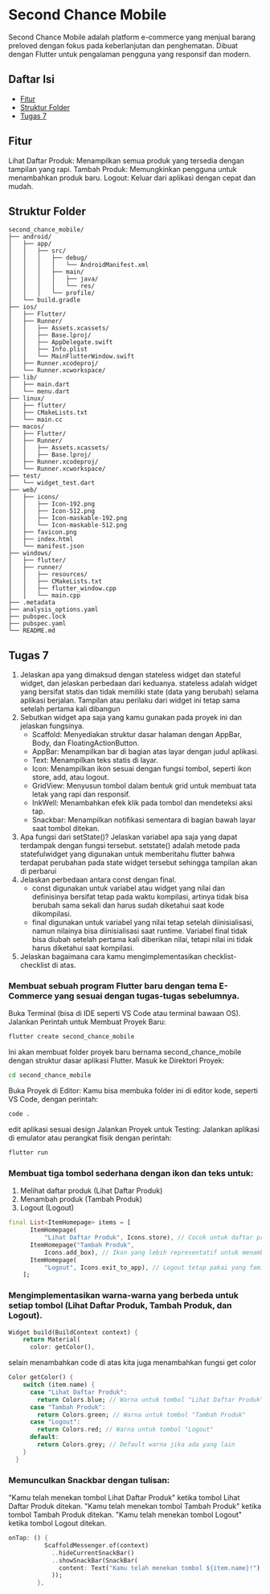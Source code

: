 # Second Chance Mobile
Second Chance Mobile adalah platform e-commerce yang menjual barang preloved dengan fokus pada keberlanjutan dan penghematan. Dibuat dengan Flutter untuk pengalaman pengguna yang responsif dan modern.

## Daftar Isi
- [Fitur](#fitur)
- [Struktur Folder](#struktur-folder)
- [Tugas 7](#tugas-7)

## Fitur
Lihat Daftar Produk: Menampilkan semua produk yang tersedia dengan tampilan yang rapi.
Tambah Produk: Memungkinkan pengguna untuk menambahkan produk baru.
Logout: Keluar dari aplikasi dengan cepat dan mudah.

## Struktur Folder
``` plaintext
second_chance_mobile/
├── android/
│   ├── app/
│   │   ├── src/
│   │   │   ├── debug/
│   │   │   │   └── AndroidManifest.xml
│   │   │   ├── main/
│   │   │   │   ├── java/
│   │   │   │   └── res/
│   │   │   └── profile/
│   └── build.gradle
├── ios/
│   ├── Flutter/
│   ├── Runner/
│   │   ├── Assets.xcassets/
│   │   ├── Base.lproj/
│   │   ├── AppDelegate.swift
│   │   ├── Info.plist
│   │   └── MainFlutterWindow.swift
│   ├── Runner.xcodeproj/
│   └── Runner.xcworkspace/
├── lib/
│   ├── main.dart
│   └── menu.dart
├── linux/
│   ├── flutter/
│   ├── CMakeLists.txt
│   └── main.cc
├── macos/
│   ├── Flutter/
│   ├── Runner/
│   │   ├── Assets.xcassets/
│   │   ├── Base.lproj/
│   ├── Runner.xcodeproj/
│   └── Runner.xcworkspace/
├── test/
│   └── widget_test.dart
├── web/
│   ├── icons/
│   │   ├── Icon-192.png
│   │   ├── Icon-512.png
│   │   ├── Icon-maskable-192.png
│   │   └── Icon-maskable-512.png
│   ├── favicon.png
│   ├── index.html
│   └── manifest.json
├── windows/
│   ├── flutter/
│   ├── runner/
│   │   ├── resources/
│   │   ├── CMakeLists.txt
│   │   ├── flutter_window.cpp
│   │   └── main.cpp
├── .metadata
├── analysis_options.yaml
├── pubspec.lock
├── pubspec.yaml
└── README.md
```

## Tugas 7
1. Jelaskan apa yang dimaksud dengan stateless widget dan stateful widget, dan jelaskan perbedaan dari keduanya.
   stateless adalah widget yang bersifat statis dan tidak memiliki state (data yang berubah) selama aplikasi berjalan. Tampilan atau     perilaku dari widget ini tetap sama setelah pertama kali dibangun
2. Sebutkan widget apa saja yang kamu gunakan pada proyek ini dan jelaskan fungsinya.
    -  Scaffold: Menyediakan struktur dasar halaman dengan AppBar, Body, dan FloatingActionButton.
    -  AppBar: Menampilkan bar di bagian atas layar dengan judul aplikasi.
    -  Text: Menampilkan teks statis di layar.
    -  Icon: Menampilkan ikon sesuai dengan fungsi tombol, seperti ikon store, add, atau logout.
    -  GridView: Menyusun tombol dalam bentuk grid untuk membuat tata letak yang rapi dan responsif.
    -  InkWell: Menambahkan efek klik pada tombol dan mendeteksi aksi tap.
    -  Snackbar: Menampilkan notifikasi sementara di bagian bawah layar saat tombol ditekan.
3. Apa fungsi dari setState()? Jelaskan variabel apa saja yang dapat terdampak dengan fungsi tersebut.
   setstate() adalah metode pada statefulwidget yang digunakan untuk memberitahu flutter bahwa terdapat perubahan pada state widget      tersebut sehingga tampilan akan di perbarui
4. Jelaskan perbedaan antara const dengan final.
   -  const digunakan untuk variabel atau widget yang nilai dan definisinya bersifat tetap pada waktu kompilasi, artinya tidak bisa         berubah sama sekali dan harus sudah diketahui saat kode dikompilasi.
   -  final digunakan untuk variabel yang nilai tetap setelah diinisialisasi, namun nilainya bisa diinisialisasi saat runtime.              Variabel final tidak bisa diubah setelah pertama kali diberikan nilai, tetapi nilai ini tidak harus diketahui saat kompilasi.
5. Jelaskan bagaimana cara kamu mengimplementasikan checklist-checklist di atas.
###  Membuat sebuah program Flutter baru dengan tema E-Commerce yang sesuai dengan tugas-tugas sebelumnya.
Buka Terminal (bisa di IDE seperti VS Code atau terminal bawaan OS).
Jalankan Perintah untuk Membuat Proyek Baru:
   ``` bash
   flutter create second_chance_mobile
   ```
   Ini akan membuat folder proyek baru bernama second_chance_mobile dengan struktur dasar aplikasi Flutter.
Masuk ke Direktori Proyek:
   ```bash
   cd second_chance_mobile
   ```
Buka Proyek di Editor: Kamu bisa membuka folder ini di editor kode, seperti VS Code, dengan perintah:
   ``` bash
   code .
   ```
edit aplikasi sesuai design
Jalankan Proyek untuk Testing: Jalankan aplikasi di emulator atau perangkat fisik dengan perintah:
   ``` bash
   flutter run
   ```
### Membuat tiga tombol sederhana dengan ikon dan teks untuk:
1. Melihat daftar produk (Lihat Daftar Produk)
2. Menambah produk (Tambah Produk)
3. Logout (Logout)
``` dart
final List<ItemHomepage> items = [
      ItemHomepage(
          "Lihat Daftar Produk", Icons.store), // Cocok untuk daftar produk
      ItemHomepage("Tambah Produk",
          Icons.add_box), // Ikon yang lebih representatif untuk menambah
      ItemHomepage(
          "Logout", Icons.exit_to_app), // Logout tetap pakai yang familiar
    ];
```
### Mengimplementasikan warna-warna yang berbeda untuk setiap tombol (Lihat Daftar Produk, Tambah Produk, dan Logout).
``` dart
Widget build(BuildContext context) {
    return Material(
      color: getColor(),
```
selain menambahkan code di atas kita juga menambahkan fungsi get color
``` dart
Color getColor() {
    switch (item.name) {
      case "Lihat Daftar Produk":
        return Colors.blue; // Warna untuk tombol "Lihat Daftar Produk"
      case "Tambah Produk":
        return Colors.green; // Warna untuk tombol "Tambah Produk"
      case "Logout":
        return Colors.red; // Warna untuk tombol "Logout"
      default:
        return Colors.grey; // Default warna jika ada yang lain
    }
  }
```

### Memunculkan Snackbar dengan tulisan:
 "Kamu telah menekan tombol Lihat Daftar Produk" ketika tombol Lihat Daftar Produk ditekan.
 "Kamu telah menekan tombol Tambah Produk" ketika tombol Tambah Produk ditekan.
 "Kamu telah menekan tombol Logout" ketika tombol Logout ditekan.
``` dart
onTap: () {
          ScaffoldMessenger.of(context)
            ..hideCurrentSnackBar()
            ..showSnackBar(SnackBar(
              content: Text("Kamu telah menekan tombol ${item.name}!"),
            ));
        },
```

